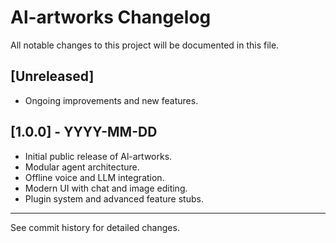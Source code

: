 # Al-artworks Changelog

All notable changes to this project will be documented in this file.

## [Unreleased]
- Ongoing improvements and new features.

## [1.0.0] - YYYY-MM-DD
- Initial public release of Al-artworks.
- Modular agent architecture.
- Offline voice and LLM integration.
- Modern UI with chat and image editing.
- Plugin system and advanced feature stubs.

---
See commit history for detailed changes. 